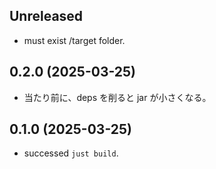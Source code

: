 ## Unreleased

* must exist /target folder.

## 0.2.0 (2025-03-25)

* 当たり前に、deps を削ると jar が小さくなる。

## 0.1.0 (2025-03-25)

* successed `just build`.
